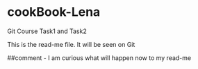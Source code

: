 # cookBook-Lena
Git Course Task1 and Task2

This is the read-me file. It will be seen on Git

##comment - I am curious what will happen now to my read-me


